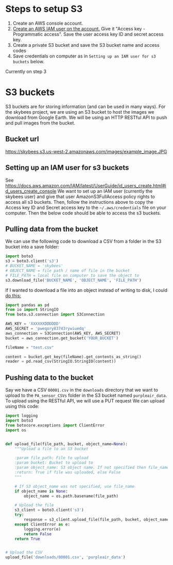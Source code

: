 # Steps to setup S3

1. Create an AWS console account.
2. [Create an AWS IAM user on the account.](https://docs.aws.amazon.com/IAM/latest/UserGuide/id_users_create.html#id_users_create_console) Give it "Access key - Programmatic access". Save the user access key ID and secret access key.
3. Create a private S3 bucket and save the S3 bucket name and access codes
4. Save credentials on computer as in `Setting up an IAM user for s3 buckets` below.


Currently on step 3



# S3 buckets
S3 buckets are for storing information (and can be used in many ways). For the skybees project, we are using an S3 bucket to host the images we download from Google Earth. We will be using an HTTP RESTful API to push and pull images from the bucket.

## Bucket url
https://skybees.s3.us-west-2.amazonaws.com/images/example_image.JPG

## Setting up an IAM user for s3 buckets
See https://docs.aws.amazon.com/IAM/latest/UserGuide/id_users_create.html#id_users_create_console
We want to set up an IAM user (currently the skybees user) and give that user AmazonS3FullAccess policy
rights to access all s3 buckets. Then, follow the instructions above to copy the Access key ID and Secret access key
to the `~/.aws/credentials` file on your computer. Then the below code should be able to access the s3 buckets.

## Pulling data from the bucket
We can use the following code to download a CSV from a folder in the S3 bucket into a save folder:
```python
import boto3
s3 = boto3.client('s3')
# BUCKET_NAME = 'skybees'
# OBJECT_NAME = file path / name of file in the bucket
# FILE_PATH = local file on computer to save the object to
s3.download_file('BUCKET_NAME', 'OBJECT_NAME', 'FILE_PATH')
```

If I wanted to download a file into an object instead of writing to disk, I could [do this:](https://stackoverflow.com/a/37087998/16660792)
```python
import pandas as pd
from io import StringIO
from boto.s3.connection import S3Connection

AWS_KEY = 'XXXXXXDDDDDD'
AWS_SECRET = 'pweqory83743rywiuedq'
aws_connection = S3Connection(AWS_KEY, AWS_SECRET)
bucket = aws_connection.get_bucket('YOUR_BUCKET')

fileName = "test.csv"

content = bucket.get_key(fileName).get_contents_as_string()
reader = pd.read_csv(StringIO.StringIO(content))
```


## Pushing data to the bucket

Say we have a CSV `00001.csv` in the `downloads` directory that we want to upload to the `PA_sensor_CSVs` folder in the
S3 bucket named `purpleair_data`. To upload using the RESTful API, we will use a PUT request We can upload using this
code:

```python
import logging
import boto3
from botocore.exceptions import ClientError
import os


def upload_file(file_path, bucket, object_name=None):
    """Upload a file to an S3 bucket

    :param file_path: File to upload
    :param bucket: Bucket to upload to
    :param object_name: S3 object name. If not specified then file_name is used
    :return: True if file was uploaded, else False
    """

    # If S3 object_name was not specified, use file_name
    if object_name is None:
        object_name = os.path.basename(file_path)

    # Upload the file
    s3_client = boto3.client('s3')
    try:
        response = s3_client.upload_file(file_path, bucket, object_name)
    except ClientError as e:
        logging.error(e)
        return False
    return True


# Upload the CSV
upload_file('downloads/00001.csv', 'purpleair_data')
```


